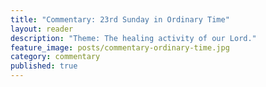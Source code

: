 ```yaml
---
title: "Commentary: 23rd Sunday in Ordinary Time"
layout: reader
description: "Theme: The healing activity of our Lord."
feature_image: posts/commentary-ordinary-time.jpg
category: commentary
published: true
---
```

